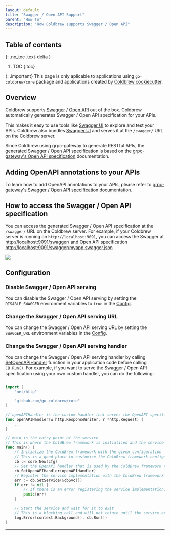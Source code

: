 ```yaml
---
layout: default
title: "Swagger / Open API Support"
parent: "How To"
description: "How Coldbrew supports Swagger / Open API"
---
```

## Table of contents
{: .no_toc .text-delta }

1. TOC
{:toc}

{: .important}
This page is only aplicable to applications using `go-coldbrew/core` package and applications created by [Coldbrew cookiecutter].

## Overview

Coldbrew supports [Swagger](https://swagger.io/) / [Open API](https://www.openapis.org/) out of the box. Coldbrew automatically generates Swagger / Open API specification for your APIs.

This makes it easy to use tools like [Swagger UI](https://swagger.io/tools/swagger-ui/) to explore and test your APIs. Coldbrew also bundles [Swagger UI](https://swagger.io/tools/swagger-ui/) and serves it at the `/swagger/` URL on the Coldbrew server.

Since Coldbrew using grpc-gateway to generate RESTful APIs, the generated Swagger / Open API specification is based on the [grpc-gateway's Open API specification] documentation.

## Adding OpenAPI annotations to your APIs

To learn how to add OpenAPI annotations to your APIs, please refer to [grpc-gateway's Swagger / Open API specification] documentation.

## How to access the Swagger / Open API specification

You can access the generated Swagger / Open API specification at the `/swagger/` URL on the Coldbrew server. For example, if your Coldbrew server is running on `http://localhost:9091`, you can access the Swagger at [http://localhost:9091/swagger/](http://localhost:9091/swagger/) and Open API specification [http://localhost:9091/swagger/myapp.swagger.json](http://localhost:9091/swagger/myapp.swagger.json)

![](../../assets/images/swagger.png)

## Configuration

### Disable Swagger / Open API serving

You can disable the Swagger / Open API serving by setting the `DISABLE_SWAGGER` environment variables to `true` in the [Config].

### Change the Swagger / Open API serving URL

You can change the Swagger / Open API serving URL by setting the `SWAGGER_URL` environment variables in the [Config].

### Change the Swagger / Open API serving handler

You can change the Swagger / Open API serving handler by calling [SetOpenAPIHandler] function in your application code before calling `CB.Run()`. For example, if you want to serve the Swagger / Open API specification using your own custom handler, you can do the following:

```go

import (
    "net/http"

    "github.com/go-coldbrew/core"
)

// openAPIHandler is the custom handler that serves the OpenAPI specification
func openAPIHandler(w http.ResponseWriter, r *http.Request) {
    ...
}

// main is the entry point of the service
// This is where the ColdBrew framework is initialized and the service is started
func main() {
	// Initialize the ColdBrew framework with the given configuration
	// This is a good place to customise the ColdBrew framework configuration if needed
	cb := core.New(cfg)
	// Set the OpenAPI handler that is used by the ColdBrew framework to serve the OpenAPI UI
	cb.SetOpenAPIHandler(openAPIHandler)
	// Register the service implementation with the ColdBrew framework
	err := cb.SetService(&cbSvc{})
	if err != nil {
		// If there is an error registering the service implementation, panic and exit
		panic(err)
	}

	// Start the service and wait for it to exit
	// This is a blocking call and will not return until the service exits completely
	log.Error(context.Background(), cb.Run())
}
```

---
[grpc-gateway's Swagger / Open API specification]: https://grpc-ecosystem.github.io/grpc-gateway/docs/tutorials/adding_annotations/
[Config]: https://pkg.go.dev/github.com/go-coldbrew/core/config#Config
[SetOpenAPIHandler]: https://pkg.go.dev/github.com/go-coldbrew/core#CB
[grpc-gateway's Open API specification]: https://grpc-ecosystem.github.io/grpc-gateway/docs/mapping/customizing_openapi_output/
[Coldbrew cookiecutter]: /getting-started
